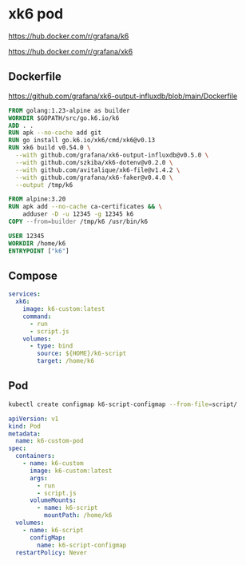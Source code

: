 # xk6 pod

https://hub.docker.com/r/grafana/k6

https://hub.docker.com/r/grafana/xk6

## Dockerfile

https://github.com/grafana/xk6-output-influxdb/blob/main/Dockerfile

```dockerfile
FROM golang:1.23-alpine as builder
WORKDIR $GOPATH/src/go.k6.io/k6
ADD . .
RUN apk --no-cache add git
RUN go install go.k6.io/xk6/cmd/xk6@v0.13
RUN xk6 build v0.54.0 \
  --with github.com/grafana/xk6-output-influxdb@v0.5.0 \
  --with github.com/szkiba/xk6-dotenv@v0.2.0 \
  --with github.com/avitalique/xk6-file@v1.4.2 \
  --with github.com/grafana/xk6-faker@v0.4.0 \
  --output /tmp/k6

FROM alpine:3.20
RUN apk add --no-cache ca-certificates && \
    adduser -D -u 12345 -g 12345 k6
COPY --from=builder /tmp/k6 /usr/bin/k6

USER 12345
WORKDIR /home/k6
ENTRYPOINT ["k6"]
```

## Compose

```yaml
services:
  xk6:
    image: k6-custom:latest
    command: 
      - run
      - script.js
    volumes:
      - type: bind
        source: ${HOME}/k6-script
        target: /home/k6
```

## Pod

```sh
kubectl create configmap k6-script-configmap --from-file=script/
```

```yaml
apiVersion: v1
kind: Pod
metadata:
  name: k6-custom-pod
spec:
  containers:
    - name: k6-custom
      image: k6-custom:latest
      args: 
        - run
        - script.js
      volumeMounts:
        - name: k6-script
          mountPath: /home/k6
  volumes:
    - name: k6-script
      configMap:
        name: k6-script-configmap
  restartPolicy: Never
```
